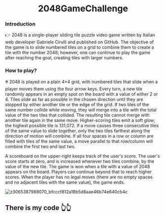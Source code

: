 <h1 align="center"><b> 2048GameChallenge</h2></b></h1> 

### Introduction
👉 2048 is a single-player sliding tile puzzle video game written by Italian web developer Gabriele Cirulli and published on GitHub. 
The objective of the game is to slide numbered tiles on a grid to combine them to create a tile with the number 2048;
however, one can continue to play the game after reaching the goal, creating tiles with larger numbers. 

### How to play? 
🖲 2048 is played on a plain 4×4 grid, with numbered tiles that slide when a player moves them using the four arrow keys.
Every turn, a new tile randomly appears in an empty spot on the board with a value of either 2 or 4.
Tiles slide as far as possible in the chosen direction until they are stopped by either another tile or the edge of the grid. 
If two tiles of the same number collide while moving, they will merge into a tile with the total value of the two tiles that collided. 
The resulting tile cannot merge with another tile again in the same move. Higher-scoring tiles emit a soft glow; the highest possible tile is 131,072.
If a move causes three consecutive tiles of the same value to slide together, only the two tiles farthest along the direction of motion will combine. 
If all four spaces in a row or column are filled with tiles of the same value, a move parallel to that row/column will combine the first two and last two.

A scoreboard on the upper-right keeps track of the user's score. The user's score starts at zero, and is increased whenever two tiles combine, by the value of the new tile.
The game is won when a tile with a value of 2048 appears on the board. Players can continue beyond that to reach higher scores. When the player has no legal moves
(there are no empty spaces and no adjacent tiles with the same value), the game ends.

![z3065387988070_bfcccf812a18b5d8aae46b74e640cb4c](https://user-images.githubusercontent.com/79450471/147676297-8d9073aa-873f-40ca-802b-87a61507ffc9.jpg)


## There is my code 👆👆
